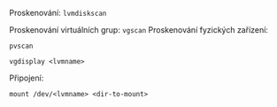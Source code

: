 Proskenování:
```lvmdiskscan```

Proskenování virtuálních grup:
```vgscan```
Proskenování fyzických zařízení:

```pvscan```

```vgdisplay <lvmname>```

Připojení:

```mount /dev/<lvmname> <dir-to-mount>```

